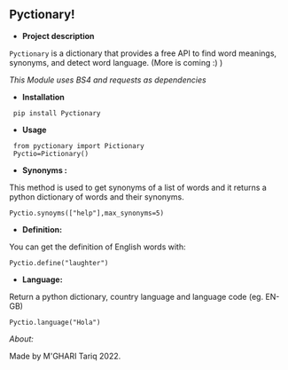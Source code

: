 ## Pyctionary!

*   **Project description**

`Pyctionary` is a dictionary that provides a free API to find word meanings, synonyms, and detect word language. (More is coming :) )

_This Module uses BS4 and requests as dependencies_

*   **Installation**

```plaintext
 pip install Pyctionary
```

*   **Usage**

```plaintext
 from pyctionary import Pictionary
 Pyctio=Pictionary()
```

*   **Synonyms :**

This method is used to get synonyms of a list of words and it returns a python dictionary of words and their synonyms.

```plaintext
Pyctio.synoyms(["help"],max_synonyms=5)
```

*   **Definition:**

You can get the definition of English words with:

```plaintext
Pyctio.define("laughter")
```

*   **Language:**

Return a python dictionary, country language and language code (eg. EN-GB)

```plaintext
Pyctio.language("Hola")
```

_About:_

Made by M'GHARI Tariq 2022.